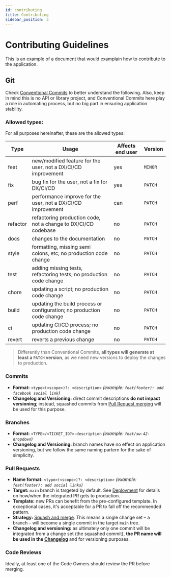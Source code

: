 ```yaml
---
id: contributing
title: Contributing
sidebar_position: 3
---
```


# Contributing Guidelines

This is an example of a document that would examplain how to contribute to the application.

## Git

Check [Conventional Commits](https://www.conventionalcommits.org/en/v1.0.0/) to better understand the
following. Also, keep in mind this is no API or library project, and Conventional Commits here play a role in automating process, but no big part in ensuring application stability.

### Allowed types:

For all purposes hereinafter, these are the allowed types:

| Type     | Usage                                                                  | Affects end user | Version |
| -------- | ---------------------------------------------------------------------- | ---------------- | ------- |
| feat     | new/modified feature for the user, not a DX/CI/CD improvement          | yes              | `MINOR` |
| fix      | bug fix for the user, not a fix for DX/CI/CD                           | yes              | `PATCH` |
| perf     | performance improve for the user, not a DX/CI/CD improvement           | can              | `PATCH` |
| refactor | refactoring production code, not a change to DX/CI/CD codebase         | no               | `PATCH` |
| docs     | changes to the documentation                                           | no               | `PATCH` |
| style    | formatting, missing semi colons, etc; no production code change        | no               | `PATCH` |
| test     | adding missing tests, refactoring tests; no production code change     | no               | `PATCH` |
| chore    | updating a script; no production code change                           | no               | `PATCH` |
| build    | updating the build process or configuration; no production code change | no               | `PATCH` |
| ci       | updating CI/CD process; no production code change                      | no               | `PATCH` |
| revert   | reverts a previous change                                              | no               | `PATCH` |

> Differently than Conventional Commits, **all types will generate at least a `PATCH` version**, as we
> need new versions to deploy the changes to production.

### Commits

- **Format:** `<type>(<scope>)?: <description>` _(example: `feat(footer): add facebook social link`)_
- **Changelog and Versioning:** direct commit descriptions **do not impact versioning**; instead, squashed commits from
  [Pull Request merging](#pull-requests) will be used for this purpose.

### Branches

- **Format:** `<TYPE>/<TICKET_ID?>-description` _(example: `feat/sw-42-dropdown`)_
- **Changelog and Versioning:** branch names have no effect on application versioning, but we follow the same naming
  partern for the sake of simplicity.

### Pull Requests

- **Name format:** `<type>(<scope>)?: <description>` _(example: `feat(footer): add social links`)_
- **Target:** `main` branch is targeted by default. See [Deployment](./deployment.md) for details on
  how/when the integrated PR gets to production.
- **Template:** new PRs can benefit from the pre-configured template. In exceptional
  cases, it's acceptable for a PR to fall off the recommended pattern.
- **Strategy:** [Squash and merge](https://docs.github.com/en/repositories/configuring-branches-and-merges-in-your-repository/configuring-pull-request-merges/about-merge-methods-on-github#squashing-your-merge-commits).
  This means a single change set – a branch – will become a single commit in the target `main` tree.
- **Changelog and versioning:** as ultimately only one commit will be integrated from a change set (the squashed commit), **the PR name
  will be used in the [Changelog](/changelog)** and for versioning purposes.

### Code Reviews

Ideally, at least one of the Code Owners should review the PR before merging.

